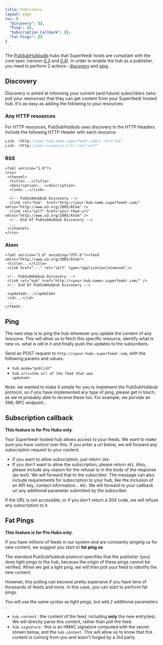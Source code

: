 ```yaml
---
title: Publishers
layout: page
toc: {
  "Discovery": {},
  "Ping": {},
  "Subscription Callback": {},
  "Fat Pings": {}
}
---
```


The [PubSubHubbubb](http://pubsubhubbub.superfeedr.com/) hubs that Superfeedr hosts are compliant with the core spec (version [0.3](http://pubsubhubbub.googlecode.com/svn/trunk/pubsubhubbub-core-0.3.html) and [0.4](http://pubsubhubbub.googlecode.com/svn/trunk/pubsubhubbub-core-0.4.html)). In order to enable the hub as a publisher, you need to perform 2 actions : [discovery](#discovery) and [ping](#ping).

## Discovery

Discovery is aimed at informing your current (and future) subscribers (who poll your resources) that they can get content from your Superfeedr hosted hub. It's as easy as adding the following to your resources:

### Any HTTP resources

For HTTP resources, PubSubHubbub uses discovery in the HTTP Headers.
Include the following HTTP Header with each resource:

```javascript
Link: <http://your-hub-name.superfeedr.com/> rel="hub"
Link: <http://your-resource-url> rel="self"
```

### RSS

```markup
<?xml version="1.0"?>
<rss>
 <channel>
  <title>...</title>
  <description>...</description>
  <link>...</link>

  <!-- PubSubHubbub Discovery -->
  <link rel="hub"  href="http://your-hub-name.superfeedr.com/" xmlns="http://www.w3.org/2005/Atom" />
  <link rel="self" href="your-feed-url" xmlns="http://www.w3.org/2005/Atom" />
  <!-- End Of PubSubHubbub Discovery -->
  ...
 </channel>
</rss>
```

### Atom

```markup
<?xml version="1.0" encoding="UTF-8"?><feed xmlns="http://www.w3.org/2005/Atom">
 <title>...</title>
 <link href="..." rel="self" type="application/atom+xml"/>

 <!-- PubSubHubbub Discovery -->
 <link rel="hub" href="http://<your-hub-name>.superfeedr.com/" />
 <!-- End Of PubSubHubbub Discovery -->

 <updated>...</updated>
 <id>...</id>
 ...
</feed>
```

## Ping

The next step is to ping the hub whenever you update the content of any resource. This will allow us to fetch this specific resource, identify what is new vs. what is old in it and finally push the updates to the subscribers.

Send an POST request to <code>http://&lt;your-hub&gt;.superfeedr.com</code>, with the following params and values:

* <code>hub.mode="publish"</code>
* <code>hub.url=&lt;the url of the feed that was updated&gt;</code>

Note: we wanted to make it simple for you to implement the PubSubHubbub protocol, so if you have implemented any type of ping, please get in touch, as we're probably able to receive these too. For example, we porvide an XML-RPC endpoint...

## Subscription callback

**This feature is for Pro Hubs only**.

Your Superfeedr hosted hub allows access to your feeds. We want to make sure you have control over this. If you enter a url below, we will forward any subscription request to your content.

* If you want to *allow subscription*, just return `204`.
* If you don't want to allow the subscription, please return `401`. Also, please include any reason for the refusal to in the body of the response (as text). We will forward that to the subscriber. The message can also include requirements for subscription to your hub, like the inclusion of an API key, contact information... etc. We will forward to your callback url any additional parameter submitted by the subscriber.

If the URL is not accessible, or if you don't return a 204 code, we will refuse any subscription to it.

## Fat Pings

**This feature is for Pro Hubs only**.

If you have millions of feeds in our system and are constantly pinging us for new content, we suggest you start to **fat ping us**

The standard PubSubHubbub protocol specifies that the publisher (you) does light pings to the hub, because the origin of these pings cannot be verified. When we get a light ping, we will then poll your feed to identify the new content.

However, this polling can become pretty expensive if you have tens of thousands of feeds and more. In this case, you can start to perform fat pings.

You will use the same syntax as light pings, but add 2 additional parameters :

* `hub.content` : the content of the feed, including **only** the new entry(ies). We will directly parse this content, rather than poll the feed.
* `hub.signature` : this is an HMAC signature computed with the secret shown below, and the `hub.content`. This will allow us to know that this content is coming from you and wasn't forged by a 3rd party.



